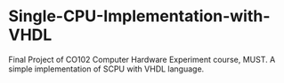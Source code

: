 # Single-CPU-Implementation-with-VHDL
Final Project of CO102 Computer Hardware Experiment course, MUST. A simple implementation of SCPU with VHDL language.
